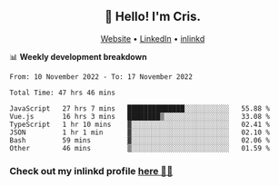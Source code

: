 
<h2 align="center">👋 Hello! I'm Cris.</h2>
<p align="center">
  <a href="https://www.criscunas.dev">Website</a> •
  <a href="https://www.linkedin.com/in/cristophercunas/">LinkedIn</a> •
  <a href="https://www.inlinkd.app">inlinkd</a>
  
</p>


📊 **Weekly development breakdown**
<!--START_SECTION:waka-->

```text
From: 10 November 2022 - To: 17 November 2022

Total Time: 47 hrs 46 mins

JavaScript   27 hrs 7 mins   ██████████████░░░░░░░░░░░   55.88 %
Vue.js       16 hrs 3 mins   ████████▒░░░░░░░░░░░░░░░░   33.08 %
TypeScript   1 hr 10 mins    ▓░░░░░░░░░░░░░░░░░░░░░░░░   02.41 %
JSON         1 hr 1 min      ▓░░░░░░░░░░░░░░░░░░░░░░░░   02.10 %
Bash         59 mins         ▓░░░░░░░░░░░░░░░░░░░░░░░░   02.06 %
Other        46 mins         ▒░░░░░░░░░░░░░░░░░░░░░░░░   01.59 %
```

<!--END_SECTION:waka-->

<div> 
  <h3>Check out my inlinkd profile
  <a href="https://www.inlinkd.app/link/cristophercunas">here 👨‍💻</a>
  </h3>
</div>
